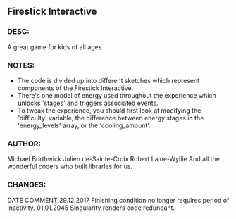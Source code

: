## Firestick Interactive

### DESC: 
A great game for kids of all ages.
 
### NOTES:
- The code is divided up into different sketches which represent
components of the Firestick Interactive.
- There's one model of energy used throughout the experience
which unlocks 'stages' and triggers associated events.
- To tweak the experience, you should first look at modifying
the 'difficulty' variable, the difference between energy stages in
the 'energy_levels' array, or the 'cooling_amount'.

### AUTHOR:
Michael Borthwick
Julien de-Sainte-Croix
Robert Laine-Wyllie
And all the wonderful coders who built libraries for us.

### CHANGES:
DATE        COMMENT
29.12.2017  Finishing condition no longer requires period of inactivity.
01.01.2045  Singularity renders code redundant.

